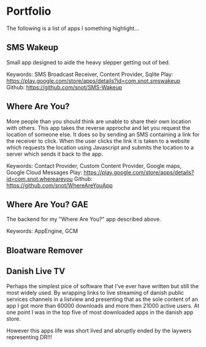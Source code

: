 
# Portfolio
The following is a list of apps I something highlight...


## SMS Wakeup
Small app designed to aide the heavy slepper getting out of bed.

Keywords: SMS Broadcast Receiver, Content Provider, Sqlite
Play: https://play.google.com/store/apps/details?id=com.snot.smswakeup
Github: https://github.com/snot/SMS-Wakeup


## Where Are You?
More people than you should think are unable to share their own location with others. This app takes the reverse approche and let you request the location of someone else. It does so by sending an SMS containing a link for the receiver to click. When the user clicks the link it is taken to a website which requests the location using Javascript and submits the location to a server which sends it back to the app.

Keywords: Contact Provider, Custom Content Provider, Google maps, Google Cloud Messages
Play: https://play.google.com/store/apps/details?id=com.snot.whereareyou
Github: https://github.com/snot/WhereAreYouApp


## Where Are You? GAE
The backend for my "Where Are You?" app described above.

Keywords: AppEngine, GCM


## Bloatware Remover


## Danish Live TV
Perhaps the simplest pice of software that I've ever have written but still the most widely used.
By wrapping links to live streaming of danish public services channels in a listview and presenting that as the sole content of an app I got more than 60000 downloads and more then 21000 active users. At one point I was in the top five of most downloaded apps in the danish app store.

However this apps life was short lived and abruptly ended by the laywers representing DR!!!



